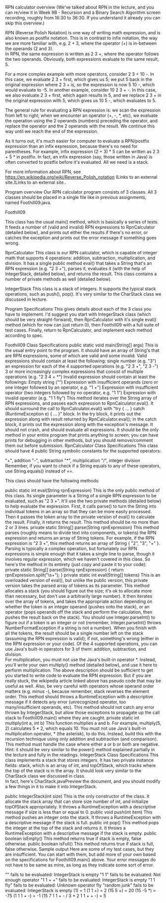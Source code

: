 RPN calculator overview
(We've talked about RPN in the lecture, and you can re/view it in Week 9B - Recursion and a Binary Search Algorithm screen recording, 
roughly from 16:30 to 36:30.  If you understand it already you can skip this overview.)

RPN (Reverse Polish Notation) is one way of writing math expression, and is also known as postfix notation.  This is in contrast to 
infix notation, the way we are more familiar with, e.g. 2 + 3, where the operator (+) is in-between the operands (2 and 3).  
In RPN, the same expression is written as 2 3 +, where the operator follows the two operands.  Obviously, both expressions evaluate to 
the same result, 5.

For a more complex example with more operators, consider 2 3 + 10 -.  In this case, we evaluate 2 3 + first, which gives us 5; we put 
5 back in the original expression where 2 3 + is, so the expression is now 5 10 -, which would evaluate to -5.  In another example, 
consider 10 2 3 + -.  In this case, we also evaluate 2 3 + first, which again results in 5, and we replace 2 3 + in the original 
expression with 5, which gives us 10 5 -, which evaluates to 5.

The general rule for evaluating a RPN expression is: we scan the expression from left to right; when we encounter an operator 
(+, -, *, etc), we evaluate the operation using the 2 operands (numbers) preceding the operator, and replace the operator and the 
2 operands with the result.  We continue this way until we reach the end of the expression.

As it turns out, it's much easier for computer to evaluate a RPN/postfix expression than an infix expression, because there's no 
need for parentheses.  For example, infix expression (2 + 3) * 5 can be written as 2 3 + 5 * in postfix.  In fact, an infix expression
(say, those written in Java) is often converted to postfix before it's evaluated.  All we need is a stack.

For more information about RPN, see https://en.wikipedia.org/wiki/Reverse_Polish_notation (Links to an external site.)Links to an 
external site..

Program overview
Our RPN calculator program consists of 3 classes.  All 3 classes should be placed in a single file like in previous assignments, 
named Foothill09.java.

Foothill09

This class has the usual main() method, which is basically a series of tests.  It feeds a number of (valid and invalid) RPN expressions
to RpnCalculator (detailed below), and prints out either the results if there's no error, or catches the exception and prints out the
error message if something goes wrong.

RpnCalculator
This class is our RPN calculator, which is capable of integer math that supports 4 operations: addition, subtraction, multiplication,
and division.  It has a single public method eval() that takes a String that's an RPN expression (e.g. "2 3 +"), parses it, evaluates
it (with the help of IntegerStack, detailed below), and returns the result.  This class contains a number of private methods as well
(detailed below).

IntegerStack
This class is a stack of integers.  It supports the typical stack operations, such as push(), pop().  It's very similar to the CharStack class we discussed in lecture.

Program Specifications
This gives details about each of the 3 class you have to implement.  I'd suggest you start with IntegerStack class (which should be very straight-forward), then RpnCalculator with it's single eval() method (which for now can just return 0), then Foothill09 with a full suite of test cases.  Finally, return to RpnCalculator, and implement each method according to spec.

Foothill09 Class Specifications
public static void main(String[] args)
This is the usual entry point to the program.  It should have an array of String's that are RPN expressions, some of which are valid and some invalid.  Valid expressions should contain at least the following:
single number (e.g. "3")
an expression for each of the 4 supported operations (e.g. "2 3 +", "2 3 -")
3 or more increasingly complex expressions that consist of multiple operations (e.g. "2 3 4 + *")
Invalid expression should contain at least the followings:
Empty string ("")
Expression with insufficient operands (zero or one integer followed by an operator, e.g. "1 +")
Expression with insufficient operator (two integers followed by no operator, e.g. "1 1")
Expression with invalid operator (e.g. "1 1 fly")
This method iterates over the String array of RPN expressions, and passes each expression to RpnCalculator.eval().  It should surround 
the call to RpnCalculator.eval() with "try { ... } catch (RuntimeException e) { ... }" block.  In the try block, it prints out the 
expression along with result returned by RpnCalculator.eval(); in the catch block, it prints out the expression along with the 
exception's message.  It should not crash, and should evaluate all expressions.  It should be the only method in your entire program 
that prints anything to screen; you can have prints for debugging in other methods, but you should remove/comment them out before 
submission.
RpnCalculator Class Specifications
This class should have 4 public String symbolic constants for the supported operators:

"+", addition
"-", subtraction
"*", multiplication
"/", integer division
Remember, if you want to check if a String equals to any of these operators, use String.equals() instead of ==.

This class should have the following methods:

public static int eval(String rpnExpression)
This is the only public method of this class. Its single parameter is a String of a single RPN expression to be evaluated, such as 
"2 3 +". It'll use the two private methods (detailed below) to help evaluate the expression. First, it calls parse() to turn the 
String into individual tokens in an array so that they can be more easily processed. Then it passes the token array to the private
 version of eval() to calculate the result.  Finally, it returns the result.  This method should be no more than 2 or 3 lines.
private static String[] parse(String rpnExpression)
This method parses (roughly means to divide text into components, or tokens) the RPN expression and returns an array of String tokens.
For example, if the RPN expression is "2 3 +", this method returns an array of String { "2", "3", "+" }. Parsing is typically a complex 
operation, but fortunately our RPN expressions is simple enough that it takes a single line to parse, though it involves regular 
expression, which we haven't covered in this class.  So here's the method in its entirety (just copy and paste it to your code):
private static String[] parse(String rpnExpression) {
    return rpnExpression.split("\\s+");
}
private static int eval(String[] tokens)
This is an overloaded version of eval(), but unlike the public version, this private version takes the parsed array of tokens as its 
parameter.  This method allocates a stack (you should figure out the size; it's ok to allocate more than necessary, but don't use a 
arbitrarily large number). It then iterates over the array of tokens, and takes the appropriate action depending on whether the token 
is an integer operand (pushes onto the stack), or an operator (pops operands off the stack and perform the calculation, then pushes the 
result back on the stack).  You should use Integer.parseInt() to figure out if a token is an integer or not (remember, Integer.parseInt()
throws NumberFormatException if a string is not a number).  When you finish with all the tokens, the result should be a single number 
left on the stack (assuming the RPN expression is valid); if not, something's wrong (either in the RPN expression or your code).
Of the 4 supported operations, you can use Java's built-in operators for 3 of them: addition, subtraction, and division.  
For multiplication, you must not use the Java's built-in operator *.  Instead, you'll write your own multiply() method (detailed below), and use it here to perform multiplication.
The above description should be sufficient to get you started to write code to evaluate the RPN expression.  But if you are really stuck,
the wikipedia article linked above has pseudo code that may be useful as well.  Also, be very careful with operators whose operand order
matters (e.g. minus -), because remember, stack reverses the element order.
This method should throws a RuntimeException with a descriptive message if it detects any error (unrecognized operator, too 
many/insufficient operands, etc).  This method should not catch any error thrown by IntegerStack, but allow those exceptions to 
propagate up the call stack to Foothill09.main() where they are caught.
private static int multiply(int a, int b)
This function multiplies a and b.  For example, multiply(5, 2) calculates 5 * 2, which equals 10.  You must not use Java's built-in 
multiplication operator, * (the asterisk), to do this. Instead, build this with the recursion technique using only addition and 
subtraction (and comparison).  This method must handle the case where either a or b or both are negative.  Hint: it should be very 
similar to the power() method explained partially in the lecture and fully in the readings.
IntegerStack Class Specifications
This class implements a stack that stores integers.  It has two private instance fields: stack, which is an array of int, and topOfStack,
which tracks where the top of the stack is in the array.  It should look very similar to the CharStack class we discussed in class.  
In fact, here's CharStack.javaPreview the document, and you should modify a few things in it to make it into IntegerStack.

public IntegerStack(int size)
This is the only constructor of the class.  It allocate the stack array that can store size number of int, and initialize topOfStack 
appropriately.  It throws a RuntimeException with a descriptive message if size is less than or equal to 0.
public void push(int item)
This method pushes an integer onto the stack. It throws a RuntimeException with a descriptive message if the stack is full.
public int pop()
This method pops the integer at the top of the stack and returns it. It throws a RuntimeException with a descriptive message if the 
stack is empty.
public boolean isEmpty()
This method returns true if stack is empty, false otherwise.
public boolean isFull()
This method returns true if stack is full, false otherwise.
Sample output
Here are some of my test cases, but they are insufficient.  You can start with them, but add more of your own based on the specifications
for Foothill09.main() above.  Your error messages do not have to be same as mine, as long as they indicate some sort of error.

"" fails to be evaluated: IntegerStack is empty
"1 1" fails to be evaluated: Not enough operator
"1 1 + +" fails to be evaluated: IntegerStack is empty
"1 1 fly" fails to be evaluated: Unknown operator fly
"random junk" fails to be evaluated: IntegerStack is empty
(1) = 1
(1 1 +) = 2
(15 5 +) = 20
(15 -5 *) = -75
(1 1 1 + -) = -1
(15 7 1 1 + - / 3 * 2 1 1 + + -) = 5
